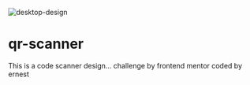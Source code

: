 ![desktop-design](https://user-images.githubusercontent.com/88985578/202910989-97836bff-2276-4b49-a046-6ed4e0f76539.jpg)
# qr-scanner
This is a code scanner design...
challenge by frontend mentor coded by ernest
